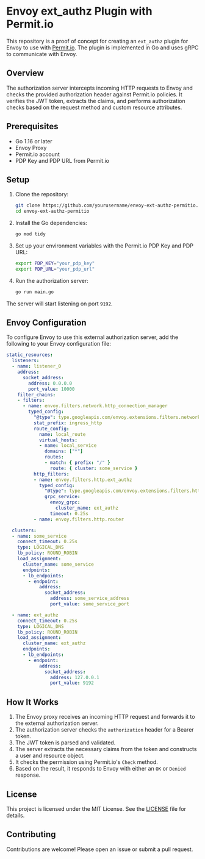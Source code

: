 
# Envoy ext_authz Plugin with Permit.io

This repository is a proof of concept for creating an `ext_authz` plugin for Envoy to use with [Permit.io](https://permit.io/). The plugin is implemented in Go and uses gRPC to communicate with Envoy.

## Overview

The authorization server intercepts incoming HTTP requests to Envoy and checks the provided authorization header against Permit.io policies. It verifies the JWT token, extracts the claims, and performs authorization checks based on the request method and custom resource attributes.

## Prerequisites

- Go 1.16 or later
- Envoy Proxy
- Permit.io account
- PDP Key and PDP URL from Permit.io

## Setup

1. Clone the repository:
   ```sh
   git clone https://github.com/yourusername/envoy-ext-authz-permitio.git
   cd envoy-ext-authz-permitio
   ```

2. Install the Go dependencies:
   ```sh
   go mod tidy
   ```

3. Set up your environment variables with the Permit.io PDP Key and PDP URL:
   ```sh
   export PDP_KEY="your_pdp_key"
   export PDP_URL="your_pdp_url"
   ```

4. Run the authorization server:
   ```sh
   go run main.go
   ```

The server will start listening on port `9192`.

## Envoy Configuration

To configure Envoy to use this external authorization server, add the following to your Envoy configuration file:

```yaml
static_resources:
  listeners:
  - name: listener_0
    address:
      socket_address:
        address: 0.0.0.0
        port_value: 10000
    filter_chains:
    - filters:
      - name: envoy.filters.network.http_connection_manager
        typed_config:
          "@type": type.googleapis.com/envoy.extensions.filters.network.http_connection_manager.v3.HttpConnectionManager
          stat_prefix: ingress_http
          route_config:
            name: local_route
            virtual_hosts:
            - name: local_service
              domains: ["*"]
              routes:
              - match: { prefix: "/" }
                route: { cluster: some_service }
          http_filters:
          - name: envoy.filters.http.ext_authz
            typed_config:
              "@type": type.googleapis.com/envoy.extensions.filters.http.ext_authz.v3.ExtAuthz
              grpc_service:
                envoy_grpc:
                  cluster_name: ext_authz
                timeout: 0.25s
          - name: envoy.filters.http.router

  clusters:
  - name: some_service
    connect_timeout: 0.25s
    type: LOGICAL_DNS
    lb_policy: ROUND_ROBIN
    load_assignment:
      cluster_name: some_service
      endpoints:
      - lb_endpoints:
        - endpoint:
            address:
              socket_address:
                address: some_service_address
                port_value: some_service_port

  - name: ext_authz
    connect_timeout: 0.25s
    type: LOGICAL_DNS
    lb_policy: ROUND_ROBIN
    load_assignment:
      cluster_name: ext_authz
      endpoints:
      - lb_endpoints:
        - endpoint:
            address:
              socket_address:
                address: 127.0.0.1
                port_value: 9192
```

## How It Works

1. The Envoy proxy receives an incoming HTTP request and forwards it to the external authorization server.
2. The authorization server checks the `authorization` header for a Bearer token.
3. The JWT token is parsed and validated.
4. The server extracts the necessary claims from the token and constructs a user and resource object.
5. It checks the permission using Permit.io's `Check` method.
6. Based on the result, it responds to Envoy with either an `OK` or `Denied` response.

## License

This project is licensed under the MIT License. See the [LICENSE](LICENSE) file for details.

## Contributing

Contributions are welcome! Please open an issue or submit a pull request.